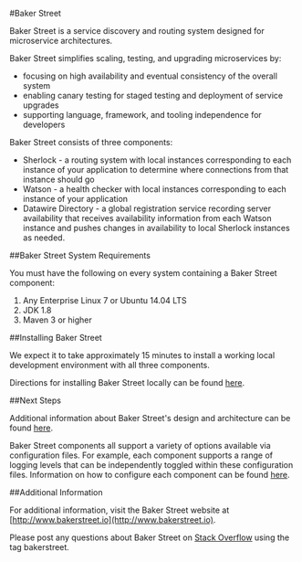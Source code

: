#Baker Street

Baker Street is a service discovery and routing system designed for microservice architectures. 

Baker Street simplifies scaling, testing, and upgrading microservices by:

* focusing on high availability and eventual consistency of the overall system
* enabling canary testing for staged testing and deployment of service upgrades
* supporting language, framework, and tooling independence for developers

Baker Street consists of three components:

* Sherlock - a routing system with local instances corresponding to each instance of your application to determine where connections from that instance should go
* Watson - a health checker with local instances corresponding to each instance of your application
* Datawire Directory - a global registration service recording server availability that receives availability information from each Watson instance and pushes changes in availability to local Sherlock instances as needed.

##Baker Street System Requirements

You must have the following on every system containing a Baker Street component:

1. Any Enterprise Linux 7 or Ubuntu 14.04 LTS
2. JDK 1.8
3. Maven 3 or higher

##Installing Baker Street

We expect it to take approximately 15 minutes to install a working local development environment with all three components.

Directions for installing Baker Street locally can be found [here](http://bakerstreet.io/docs/quickstart.html#setup).

##Next Steps

Additional information about Baker Street's design and architecture can be found [here](http://bakerstreet.io/docs/architecture.html).

Baker Street components all support a variety of options available via configuration files. For example, each component supports a range of logging levels that can be independently toggled within these configuration files. Information on how to configure each component can be found [here](http://bakerstreet.io/docs/reference.html).

##Additional Information

For additional information, visit the Baker Street website at [http://www.bakerstreet.io](http://www.bakerstreet.io).

Please post any questions about Baker Street on [Stack Overflow](http://www.stackoverflow.com) using the tag bakerstreet.
